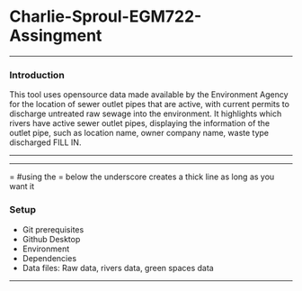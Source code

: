 # Charlie-Sproul-EGM722-Assingment
- - - 
### Introduction

This tool uses opensource data made available by the Environment Agency for the location of sewer outlet pipes that are 
active, with current permits to discharge untreated raw sewage into the environment. 
It highlights which rivers have active sewer outlet pipes, displaying the information of the outlet pipe, such as
location name, owner company name, waste type discharged FILL IN. 
- - -

______________
= 
#using the = below the underscore creates a thick line as long as you want it
### Setup

- Git prerequisites 
- Github Desktop
- Environment
- Dependencies 
- Data files: Raw data, rivers data, green spaces data
- - - 

